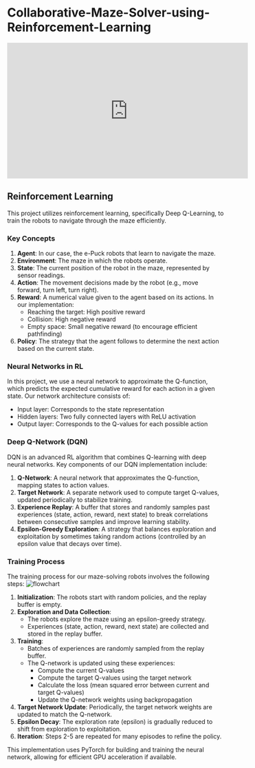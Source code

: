 # Collaborative-Maze-Solver-using-Reinforcement-Learning

   <iframe width="560" height="315" src="https://www.youtube.com/embed/YtQ5b0F2KA4?si=qDOdvIm2Ah9P4Wvd" title="YouTube video player" frameborder="0" allow="accelerometer; autoplay; clipboard-write; encrypted-media; gyroscope; picture-in-picture; web-share" referrerpolicy="strict-origin-when-cross-origin" allowfullscreen></iframe>

## Reinforcement Learning

This project utilizes reinforcement learning, specifically Deep Q-Learning, to train the robots to navigate through the maze efficiently.

### Key Concepts

1. **Agent**: In our case, the e-Puck robots that learn to navigate the maze.
2. **Environment**: The maze in which the robots operate.
3. **State**: The current position of the robot in the maze, represented by sensor readings.
4. **Action**: The movement decisions made by the robot (e.g., move forward, turn left, turn right).
5. **Reward**: A numerical value given to the agent based on its actions. In our implementation:
   - Reaching the target: High positive reward
   - Collision: High negative reward
   - Empty space: Small negative reward (to encourage efficient pathfinding)
6. **Policy**: The strategy that the agent follows to determine the next action based on the current state.

### Neural Networks in RL

In this project, we use a neural network to approximate the Q-function, which predicts the expected cumulative reward for each action in a given state. Our network architecture consists of:

- Input layer: Corresponds to the state representation
- Hidden layers: Two fully connected layers with ReLU activation
- Output layer: Corresponds to the Q-values for each possible action

### Deep Q-Network (DQN)

DQN is an advanced RL algorithm that combines Q-learning with deep neural networks. Key components of our DQN implementation include:

1. **Q-Network**: A neural network that approximates the Q-function, mapping states to action values.
2. **Target Network**: A separate network used to compute target Q-values, updated periodically to stabilize training.
3. **Experience Replay**: A buffer that stores and randomly samples past experiences (state, action, reward, next state) to break correlations between consecutive samples and improve learning stability.
4. **Epsilon-Greedy Exploration**: A strategy that balances exploration and exploitation by sometimes taking random actions (controlled by an epsilon value that decays over time).

### Training Process


The training process for our maze-solving robots involves the following steps:
![flowchart](https://github.com/user-attachments/assets/1e50cf0a-944f-416a-aa90-9cacfdaa5475)


1. **Initialization**: The robots start with random policies, and the replay buffer is empty.
2. **Exploration and Data Collection**: 
   - The robots explore the maze using an epsilon-greedy strategy.
   - Experiences (state, action, reward, next state) are collected and stored in the replay buffer.
3. **Training**:
   - Batches of experiences are randomly sampled from the replay buffer.
   - The Q-network is updated using these experiences:
     - Compute the current Q-values
     - Compute the target Q-values using the target network
     - Calculate the loss (mean squared error between current and target Q-values)
     - Update the Q-network weights using backpropagation
4. **Target Network Update**: Periodically, the target network weights are updated to match the Q-network.
5. **Epsilon Decay**: The exploration rate (epsilon) is gradually reduced to shift from exploration to exploitation.
6. **Iteration**: Steps 2-5 are repeated for many episodes to refine the policy.

This implementation uses PyTorch for building and training the neural network, allowing for efficient GPU acceleration if available.
